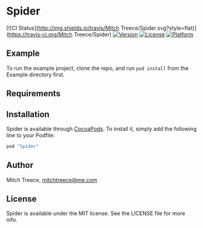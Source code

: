 # Spider

[![CI Status](http://img.shields.io/travis/Mitch Treece/Spider.svg?style=flat)](https://travis-ci.org/Mitch Treece/Spider)
[![Version](https://img.shields.io/cocoapods/v/Spider.svg?style=flat)](http://cocoapods.org/pods/Spider)
[![License](https://img.shields.io/cocoapods/l/Spider.svg?style=flat)](http://cocoapods.org/pods/Spider)
[![Platform](https://img.shields.io/cocoapods/p/Spider.svg?style=flat)](http://cocoapods.org/pods/Spider)

## Example

To run the example project, clone the repo, and run `pod install` from the Example directory first.

## Requirements

## Installation

Spider is available through [CocoaPods](http://cocoapods.org). To install
it, simply add the following line to your Podfile:

```ruby
pod "Spider"
```

## Author

Mitch Treece, mitchtreece@me.com

## License

Spider is available under the MIT license. See the LICENSE file for more info.
